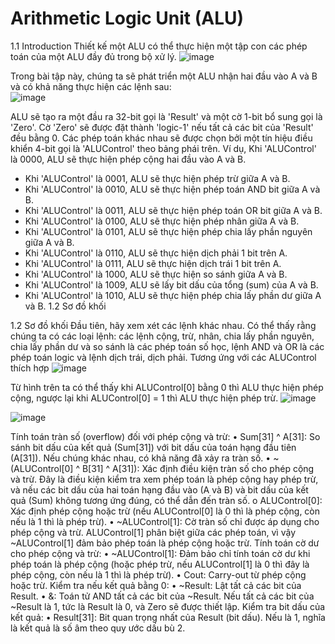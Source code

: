 # Arithmetic Logic Unit (ALU)

1.1 Introduction
Thiết kế một ALU có thể thực hiện một tập con các phép toán của một ALU đầy đủ trong bộ xử lý.
![image](https://github.com/user-attachments/assets/fd2fe5a9-e9b1-4357-81ff-46580c90a949)

                                        
Trong bài tập này, chúng ta sẽ phát triển một ALU nhận hai đầu vào A và B và có khả năng thực hiện các lệnh sau:		
![image](https://github.com/user-attachments/assets/757458dd-7aa6-49b7-9141-3141e2b643e5)

ALU sẽ tạo ra một đầu ra 32-bit gọi là 'Result' và một cờ 1-bit bổ sung gọi là 'Zero'. Cờ 'Zero' sẽ được đặt thành 'logic-1' nếu tất cả các bit của 'Result' đều bằng 0. Các phép toán khác nhau sẽ được chọn bởi một tín hiệu điều khiển 4-bit gọi là 'ALUControl' theo bảng phái trên. 
Ví dụ,  Khi 'ALUControl' là 0000, ALU sẽ thực hiện phép cộng hai đầu vào A và B.
 - Khi 'ALUControl' là 0001, ALU sẽ thực hiện phép trừ giữa A và B.
 - Khi 'ALUControl' là 0010, ALU sẽ thực hiện phép toán AND bit giữa A và B.
 - Khi 'ALUControl' là 0011, ALU sẽ thực hiện phép toán OR bit giữa A và B.
 - Khi 'ALUControl' là 0100, ALU sẽ thực hiện phép nhân giữa A và B.
 - Khi 'ALUControl' là 0101, ALU sẽ thực hiện phép chia lấy phần nguyên giữa A và B.
 - Khi 'ALUControl' là 0110, ALU sẽ thực hiện dịch phải 1 bit trên A.
 - Khi 'ALUControl' là 0111, ALU sẽ thực hiện dịch trái 1 bit trên A.
 - Khi 'ALUControl' là 1000, ALU sẽ thực hiện so sánh giữa A và B.	
 - Khi 'ALUControl' là 1009, ALU sẽ lấy bit dấu của tổng (sum) của A và B.
 - Khi 'ALUControl' là 1010, ALU sẽ thực hiện phép chia lấy phần dư giữa A và B.                                                     1.2 Sơ đồ khối
 
1.2 Sơ đồ khối
Đầu tiên, hãy xem xét các lệnh khác nhau. Có thể thấy rằng chúng ta có các loại lệnh: các lệnh cộng, trừ, nhân, chia lấy phần nguyên, chia lấy phần dư và so sánh là các phép toán số học, lệnh AND và OR là các phép toán logic và lệnh dịch trái, dịch phải. Tương ứng với các ALUControl thích hợp
![image](https://github.com/user-attachments/assets/8e0dd8f5-494d-485d-909e-2eaf50d99b55)

Từ hình trên ta có thể thấy khi ALUControl[0] bằng 0 thì ALU thực hiện phép cộng, ngược lại khi ALUControl[0] = 1 thì ALU thực hiện phép trừ.
![image](https://github.com/user-attachments/assets/359789c1-98e3-4d9c-bd28-7636b5170a96)


 ![image](https://github.com/user-attachments/assets/3c02b11e-8ab6-41c5-adcf-7abab94b69a5)

Tính toán tràn số (overflow) đối với phép cộng và trừ:
•	Sum[31] ^ A[31]: So sánh bit dấu của kết quả (Sum[31]) với bit dấu của toán hạng đầu tiên (A[31]). Nếu chúng khác nhau, có khả năng đã xảy ra tràn số.
•	~(ALUControl[0] ^ B[31] ^ A[31]): Xác định điều kiện tràn số cho phép cộng và trừ. Đây là điều kiện kiểm tra xem phép toán là phép cộng hay phép trừ, và nếu các bit dấu của hai toán hạng đầu vào (A và B) và bit dấu của kết quả (Sum) không tương ứng đúng, có thể dẫn đến tràn số.
o	ALUControl[0]: Xác định phép cộng hoặc trừ (nếu ALUControl[0] là 0 thì là phép cộng, còn nếu là 1 thì là phép trừ).
•	~ALUControl[1]: Cờ tràn số chỉ được áp dụng cho phép cộng và trừ. ALUControl[1] phân biệt giữa các phép toán, vì vậy ~ALUControl[1] đảm bảo phép toán là phép cộng hoặc trừ.
Tính toán cờ dư cho phép cộng và trừ:
•	~ALUControl[1]: Đảm bảo chỉ tính toán cờ dư khi phép toán là phép cộng (hoặc phép trừ, nếu ALUControl[1] là 0 thì đây là phép cộng, còn nếu là 1 thì là phép trừ).
•	Cout: Carry-out từ phép cộng hoặc trừ.
Kiểm tra nếu kết quả bằng 0:
•	~Result: Lật tất cả các bit của Result.
•	&: Toán tử AND tất cả các bit của ~Result. Nếu tất cả các bit của ~Result là 1, tức là Result là 0, và Zero sẽ được thiết lập.
Kiểm tra bit dấu của kết quả:
•	Result[31]: Bit quan trọng nhất của Result (bit dấu). Nếu là 1, nghĩa là kết quả là số âm theo quy ước dấu bù 2.

